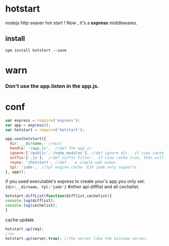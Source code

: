 # hotstart
nodejs http seaver  hot start ! Now , it's a  __express__  middlewares.
## install
`npm install hotstart --save`
# warn
### Don't use the app.listen  in the app.js.
# conf
```javascript
var express = require('express');
var app = express();
var hotstart = require('hotstart');

app.use(hotstart({
  dir: __dirname,  //must
  handle: '/app.js',  //def the app.js
  ignore:['/public','/node_modules'], //def ignore dir.  if view cache false, then will push view path .
  suffix:['.js'],  //def suffix Filter.  if view cache true, then will auto push view engine .
  route: '/hotstart', //def  　a simple web views．
  tpl: 'jade',  //tpl engine cache. EJS jade only supports .
}, app));
```
if you used executable's express to create your's app.you only set:
`{dir:__dirname, tpl:'jade'}`
#other api 
difflist and all cechelist.
```javascript
hotstart.diffList(function(difflist,cechelist){
console.log(difflist);
console.log(cechelist);
}
```
cache update
```javascript
hotstart.up(req);
//or
hotstart.up(server,true); //the server like the bin/www server.
```
